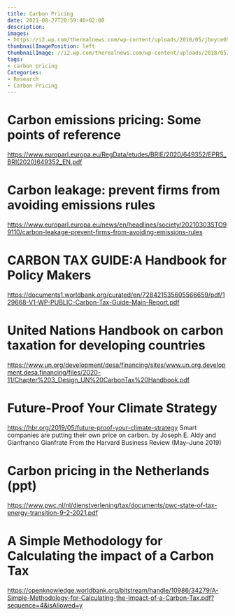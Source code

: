 ```yaml
---
title: Carbon Pricing
date: 2021-08-27T20:59:40+02:00
description:
images:
- https://i2.wp.com/therealnews.com/wp-content/uploads/2018/05/jboyce0508carbonpricing.jpg?fit=1200%2C680&ssl=1
thumbnailImagePosition: left
thumbnailImage: //i2.wp.com/therealnews.com/wp-content/uploads/2018/05/jboyce0508carbonpricing.jpg?fit=1200%2C680&ssl=1
tags:
- carbon pricing
Categories:
- Research
- Carbon Pricing
---
```


# Carbon emissions pricing: Some points of reference
https://www.europarl.europa.eu/RegData/etudes/BRIE/2020/649352/EPRS_BRI(2020)649352_EN.pdf

# Carbon leakage: prevent firms from avoiding emissions rules
https://www.europarl.europa.eu/news/en/headlines/society/20210303STO99110/carbon-leakage-prevent-firms-from-avoiding-emissions-rules

# CARBON TAX GUIDE:A Handbook for Policy Makers
https://documents1.worldbank.org/curated/en/728421535605566659/pdf/129668-V1-WP-PUBLIC-Carbon-Tax-Guide-Main-Report.pdf

# United Nations Handbook on carbon taxation for developing countries
https://www.un.org/development/desa/financing/sites/www.un.org.development.desa.financing/files/2020-11/Chapter%203_Design_UN%20CarbonTax%20Handbook.pdf

# Future-Proof Your Climate Strategy
https://hbr.org/2019/05/future-proof-your-climate-strategy
Smart companies are putting their own price on carbon. by Joseph E. Aldy and Gianfranco Gianfrate
From the Harvard Business Review (May–June 2019)


# Carbon pricing in the Netherlands (ppt)
https://www.pwc.nl/nl/dienstverlening/tax/documents/pwc-state-of-tax-energy-transition-9-2-2021.pdf

# A Simple Methodology for Calculating the impact of a Carbon Tax
https://openknowledge.worldbank.org/bitstream/handle/10986/34279/A-Simple-Methodology-for-Calculating-the-Impact-of-a-Carbon-Tax.pdf?sequence=4&isAllowed=y
